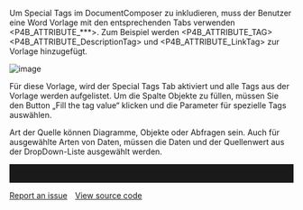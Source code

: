 Um Special Tags im DocumentComposer zu inkludieren, muss der Benutzer eine Word Vorlage mit den entsprechenden Tabs verwenden &lt;P4B\_ATTRIBUTE\_\*\*\*&gt;. Zum Beispiel werden &lt;P4B\_ATTRIBUTE\_TAG&gt;
&lt;P4B\_ATTRIBUTE\_DescriptionTag&gt; und &lt;P4B\_ATTRIBUTE\_LinkTag&gt; zur Vorlage hinzugefügt. 

![image](//images.ctfassets.net/utx1h0gfm1om/6DTgzqyyeTU4AmXcfSgy5L/5056ae30584867cb9b69c3b8ff95a1ec/image.png)
 
Für diese Vorlage, wird der Special Tags Tab aktiviert und alle Tags aus der Vorlage werden aufgelistet. Um die Spalte Objekte zu füllen, müssen Sie den Button „Fill the tag value“ klicken und die Parameter für spezielle Tags auswählen. 


Art der Quelle können Diagramme, Objekte oder Abfragen sein. Auch für ausgewählte Arten von Daten, müssen die Daten und der Quellenwert aus der DropDown-Liste ausgewählt werden. 

<hr style="padding-top:2rem" />
<a href="https://github.com/process4/docs/issues" target="_blank" class="bgw btn btn-primary btn-lg shadow-sm">Report an issue</a>
<a href="https://github.com/process4/docs" target="_blank" class="bgw btn btn-primary btn-lg shadow-sm" style="margin-left:10px;">View source code</a>